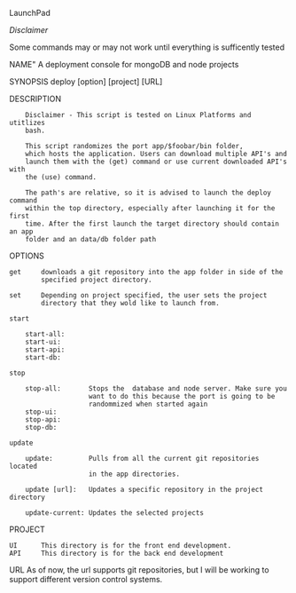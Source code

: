 LaunchPad

*Disclaimer*

Some commands may or may not work until everything is sufficently tested

NAME"
		A deployment console for mongoDB and node projects


SYNOPSIS
		deploy [option] [project] [URL]


DESCRIPTION

		Disclaimer - This script is tested on Linux Platforms and utitlizes
		bash.

		This script randomizes the port app/$foobar/bin folder, 
		which hosts the application. Users can download multiple API's and
		launch them with the (get) command or use current downloaded API's with
		the (use) command.

		The path's are relative, so it is advised to launch the deploy command
		within the top directory, especially after launching it for the first
		time. After the first launch the target directory should contain an app
		folder and an data/db folder path

OPTIONS

	get		downloads a git repository into the app folder in side of the
			specified project directory. 

	set 	Depending on project specified, the user sets the project
			directory that they wold like to launch from. 

	start

		start-all:
		start-ui:
		start-api:
		start-db:

	stop

		stop-all: 		Stops the  database and node server. Make sure you 
						want to do this because the port is going to be 
						randommized when started again
		stop-ui:
		stop-api:
		stop-db:
        
    update

       	update:  		Pulls from all the current git repositories located 
       					in the app directories.

       	update [url]: 	Updates a specific repository in the project directory

       	update-current: Updates the selected projects

PROJECT

	UI 		This directory is for the front end development.
	API 	This directory is for the back end development

URL
		As of now, the url supports git repositories, but I will be working
		to support different version control systems. 
